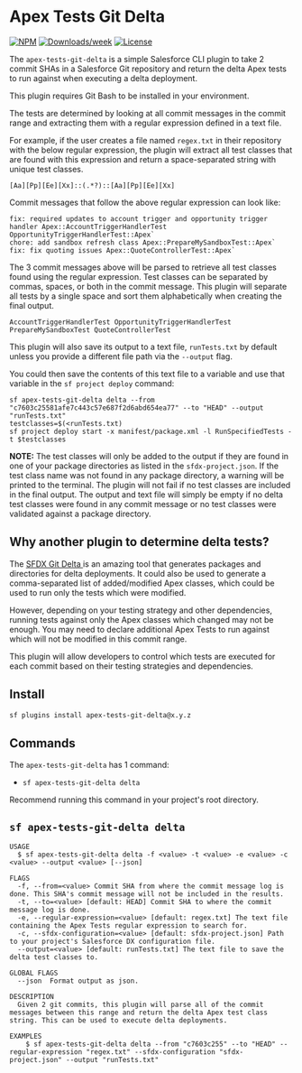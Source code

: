 # Apex Tests Git Delta

[![NPM](https://img.shields.io/npm/v/apex-tests-git-delta.svg?label=apex-tests-git-delta)](https://www.npmjs.com/package/apex-tests-git-delta) [![Downloads/week](https://img.shields.io/npm/dw/apex-tests-git-delta.svg)](https://npmjs.org/package/apex-tests-git-delta) [![License](https://img.shields.io/badge/License-MIT-yellow.svg)](https://raw.githubusercontent.com/mcarvin8/apex-tests-git-delta/main/LICENSE.md)

The `apex-tests-git-delta` is a simple Salesforce CLI plugin to take 2 commit SHAs in a Salesforce Git repository and return the delta Apex tests to run against when executing a delta deployment.

This plugin requires Git Bash to be installed in your environment.

The tests are determined by looking at all commit messages in the commit range and extracting them with a regular expression defined in a text file.

For example, if the user creates a file named `regex.txt` in their repository with the below regular expression, the plugin will extract all test classes that are found with this expression and return a space-separated string with unique test classes.

```
[Aa][Pp][Ee][Xx]::(.*?)::[Aa][Pp][Ee][Xx]
```

Commit messages that follow the above regular expression can look like:

```
fix: required updates to account trigger and opportunity trigger handler Apex::AccountTriggerHandlerTest OpportunityTriggerHandlerTest::Apex`
chore: add sandbox refresh class Apex::PrepareMySandboxTest::Apex`
fix: fix quoting issues Apex::QuoteControllerTest::Apex`
```

The 3 commit messages above will be parsed to retrieve all test classes found using the regular expression. Test classes can be separated by commas, spaces, or both in the commit message. This plugin will separate all tests by a single space and sort them alphabetically when creating the final output.

```
AccountTriggerHandlerTest OpportunityTriggerHandlerTest PrepareMySandboxTest QuoteControllerTest
```

This plugin will also save its output to a text file, `runTests.txt` by default unless you provide a different file path via the `--output` flag.

You could then save the contents of this text file to a variable and use that variable in the `sf project deploy` command:

```
sf apex-tests-git-delta delta --from "c7603c25581afe7c443c57e687f2d6abd654ea77" --to "HEAD" --output "runTests.txt"
testclasses=$(<runTests.txt)
sf project deploy start -x manifest/package.xml -l RunSpecifiedTests -t $testclasses
```

**NOTE:** The test classes will only be added to the output if they are found in one of your package directories as listed in the `sfdx-project.json`. If the test class name was not found in any package directory, a warning will be printed to the terminal. The plugin will not fail if no test classes are included in the final output. The output and text file will simply be empty if no delta test classes were found in any commit message or no test classes were validated against a package directory.

## Why another plugin to determine delta tests?

The [SFDX Git Delta ](https://github.com/scolladon/sfdx-git-delta) is an amazing tool that generates packages and directories for delta deployments. It could also be used to generate a comma-separated list of added/modified Apex classes, which could be used to run only the tests which were modified.

However, depending on your testing strategy and other dependencies, running tests against only the Apex classes which changed may not be enough. You may need to declare additional Apex Tests to run against which will not be modified in this commit range.

This plugin will allow developers to control which tests are executed for each commit based on their testing strategies and dependencies.

## Install

```bash
sf plugins install apex-tests-git-delta@x.y.z
```

## Commands

The `apex-tests-git-delta` has 1 command:

- `sf apex-tests-git-delta delta`

Recommend running this command in your project's root directory.

## `sf apex-tests-git-delta delta`

```
USAGE
  $ sf apex-tests-git-delta delta -f <value> -t <value> -e <value> -c <value> --output <value> [--json]

FLAGS
  -f, --from=<value> Commit SHA from where the commit message log is done. This SHA's commit message will not be included in the results.
  -t, --to=<value> [default: HEAD] Commit SHA to where the commit message log is done.
  -e, --regular-expression=<value> [default: regex.txt] The text file containing the Apex Tests regular expression to search for.
  -c, --sfdx-configuration=<value> [default: sfdx-project.json] Path to your project's Salesforce DX configuration file.
  --output=<value> [default: runTests.txt] The text file to save the delta test classes to.

GLOBAL FLAGS
  --json  Format output as json.

DESCRIPTION
  Given 2 git commits, this plugin will parse all of the commit messages between this range and return the delta Apex test class string. This can be used to execute delta deployments.

EXAMPLES
    $ sf apex-tests-git-delta delta --from "c7603c255" --to "HEAD" --regular-expression "regex.txt" --sfdx-configuration "sfdx-project.json" --output "runTests.txt"
```
